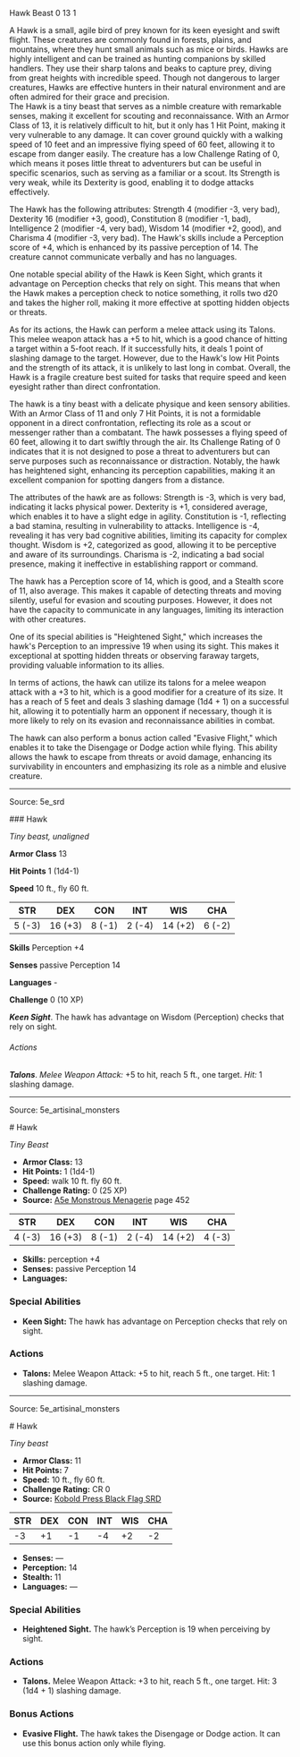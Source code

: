<MonsterName/>Hawk</MonsterName>
<CreatureType/>Beast</CreatureType>
<CR/>0</CR>
<AC/>13</AC>
<HP/>1</HP>
<summary>A Hawk is a small, agile bird of prey known for its keen eyesight and swift flight. These creatures are commonly found in forests, plains, and mountains, where they hunt small animals such as mice or birds. Hawks are highly intelligent and can be trained as hunting companions by skilled handlers. They use their sharp talons and beaks to capture prey, diving from great heights with incredible speed. Though not dangerous to larger creatures, Hawks are effective hunters in their natural environment and are often admired for their grace and precision.</summary>

<summary>The Hawk is a tiny beast that serves as a nimble creature with remarkable senses, making it excellent for scouting and reconnaissance. With an Armor Class of 13, it is relatively difficult to hit, but it only has 1 Hit Point, making it very vulnerable to any damage. It can cover ground quickly with a walking speed of 10 feet and an impressive flying speed of 60 feet, allowing it to escape from danger easily. The creature has a low Challenge Rating of 0, which means it poses little threat to adventurers but can be useful in specific scenarios, such as serving as a familiar or a scout. Its Strength is very weak, while its Dexterity is good, enabling it to dodge attacks effectively.</summary>

<detail>

The Hawk has the following attributes: Strength 4 (modifier -3, very bad), Dexterity 16 (modifier +3, good), Constitution 8 (modifier -1, bad), Intelligence 2 (modifier -4, very bad), Wisdom 14 (modifier +2, good), and Charisma 4 (modifier -3, very bad). The Hawk's skills include a Perception score of +4, which is enhanced by its passive perception of 14. The creature cannot communicate verbally and has no languages.

One notable special ability of the Hawk is Keen Sight, which grants it advantage on Perception checks that rely on sight. This means that when the Hawk makes a perception check to notice something, it rolls two d20 and takes the higher roll, making it more effective at spotting hidden objects or threats.

As for its actions, the Hawk can perform a melee attack using its Talons. This melee weapon attack has a +5 to hit, which is a good chance of hitting a target within a 5-foot reach. If it successfully hits, it deals 1 point of slashing damage to the target. However, due to the Hawk's low Hit Points and the strength of its attack, it is unlikely to last long in combat. Overall, the Hawk is a fragile creature best suited for tasks that require speed and keen eyesight rather than direct confrontation.

The hawk is a tiny beast with a delicate physique and keen sensory abilities. With an Armor Class of 11 and only 7 Hit Points, it is not a formidable opponent in a direct confrontation, reflecting its role as a scout or messenger rather than a combatant. The hawk possesses a flying speed of 60 feet, allowing it to dart swiftly through the air. Its Challenge Rating of 0 indicates that it is not designed to pose a threat to adventurers but can serve purposes such as reconnaissance or distraction. Notably, the hawk has heightened sight, enhancing its perception capabilities, making it an excellent companion for spotting dangers from a distance.

The attributes of the hawk are as follows: Strength is -3, which is very bad, indicating it lacks physical power. Dexterity is +1, considered average, which enables it to have a slight edge in agility. Constitution is -1, reflecting a bad stamina, resulting in vulnerability to attacks. Intelligence is -4, revealing it has very bad cognitive abilities, limiting its capacity for complex thought. Wisdom is +2, categorized as good, allowing it to be perceptive and aware of its surroundings. Charisma is -2, indicating a bad social presence, making it ineffective in establishing rapport or command.

The hawk has a Perception score of 14, which is good, and a Stealth score of 11, also average. This makes it capable of detecting threats and moving silently, useful for evasion and scouting purposes. However, it does not have the capacity to communicate in any languages, limiting its interaction with other creatures.

One of its special abilities is "Heightened Sight," which increases the hawk's Perception to an impressive 19 when using its sight. This makes it exceptional at spotting hidden threats or observing faraway targets, providing valuable information to its allies.

In terms of actions, the hawk can utilize its talons for a melee weapon attack with a +3 to hit, which is a good modifier for a creature of its size. It has a reach of 5 feet and deals 3 slashing damage (1d4 + 1) on a successful hit, allowing it to potentially harm an opponent if necessary, though it is more likely to rely on its evasion and reconnaissance abilities in combat.

The hawk can also perform a bonus action called "Evasive Flight," which enables it to take the Disengage or Dodge action while flying. This ability allows the hawk to escape from threats or avoid damage, enhancing its survivability in encounters and emphasizing its role as a nimble and elusive creature.</detail>



---

Source: 5e_srd

<statblock>
### Hawk

*Tiny beast, unaligned*

**Armor Class** 13

**Hit Points** 1 (1d4-1)

**Speed** 10 ft., fly 60 ft.

| STR    | DEX     | CON    | INT    | WIS     | CHA    |
|--------|---------|--------|--------|---------|--------|
| 5 (-3) | 16 (+3) | 8 (-1) | 2 (-4) | 14 (+2) | 6 (-2) |

**Skills** Perception +4

**Senses** passive Perception 14

**Languages** -

**Challenge** 0 (10 XP)

***Keen Sight***. The hawk has advantage on Wisdom (Perception) checks that rely on sight.

###### Actions

***Talons***. *Melee Weapon Attack:* +5 to hit, reach 5 ft., one target. *Hit:* 1 slashing damage.</statblock>




---

Source: 5e_artisinal_monsters

<statblock>
# Hawk

*Tiny* *Beast*

- **Armor Class:** 13
- **Hit Points:** 1 (1d4-1)
- **Speed:** walk 10 ft. fly 60 ft.
- **Challenge Rating:** 0 (25 XP)
- **Source:** [A5e Monstrous Menagerie](https://enpublishingrpg.com/products/level-up-monstrous-menagerie-a5e) page 452

| STR | DEX | CON | INT | WIS | CHA |
| --- | --- | --- | --- | --- | --- |
| 4 (-3) | 16 (+3) | 8 (-1) | 2 (-4) | 14 (+2) | 4 (-3) |

- **Skills:** perception +4
- **Senses:** passive Perception 14
- **Languages:** 

### Special Abilities

- **Keen Sight:** The hawk has advantage on Perception checks that rely on sight.

### Actions

- **Talons:** Melee Weapon Attack: +5 to hit, reach 5 ft., one target. Hit: 1 slashing damage.


</statblock>




---

Source: 5e_artisinal_monsters

<statblock>
# Hawk

*Tiny beast*

- **Armor Class:** 11
- **Hit Points:** 7
- **Speed:** 10 ft., fly 60 ft.
- **Challenge Rating:** CR 0
- **Source:** [Kobold Press Black Flag SRD](https://koboldpress.com/black-flag-roleplaying/)

| STR | DEX | CON | INT | WIS | CHA |
| --- | --- | --- | --- | --- | --- |
| -3 | +1 | -1 | -4 | +2 | -2 |

- **Senses:** —
- **Perception:** 14
- **Stealth:** 11
- **Languages:** —

### Special Abilities

- **Heightened Sight.** The hawk’s Perception is 19 when perceiving by sight.

### Actions

- **Talons.** Melee Weapon Attack: +3 to hit, reach 5 ft., one target. Hit: 3 (1d4 + 1) slashing damage.

### Bonus Actions

- **Evasive Flight.** The hawk takes the Disengage or Dodge action. It can use this bonus action only while flying.

</statblock>


